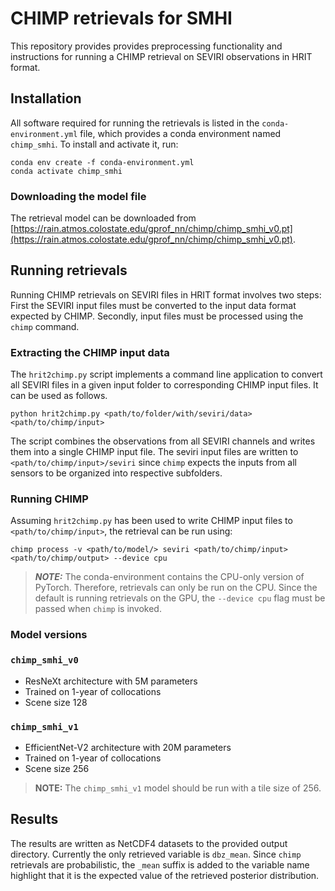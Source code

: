 # CHIMP retrievals for SMHI

This repository provides provides preprocessing functionality and instructions for running a CHIMP retrieval on SEVIRI observations in HRIT format.

## Installation

All software required for running the retrievals is listed in the
`conda-environment.yml` file, which provides a conda environment named
`chimp_smhi`. To install and activate it, run:

``` shellsession
conda env create -f conda-environment.yml
conda activate chimp_smhi
```

### Downloading the model file

The retrieval model can be downloaded from [https://rain.atmos.colostate.edu/gprof_nn/chimp/chimp_smhi_v0.pt](https://rain.atmos.colostate.edu/gprof_nn/chimp/chimp_smhi_v0.pt).

## Running retrievals

Running CHIMP retrievals on SEVIRI files in HRIT format involves two steps: First the SEVIRI input files must be converted to the input data format expected by CHIMP. Secondly, input files must be processed using the ``chimp`` command.

### Extracting the CHIMP input data

The ``hrit2chimp.py`` script implements a command line application to convert all SEVIRI files in a given input folder to corresponding CHIMP input files. It can be used as follows.

``` shellsession
python hrit2chimp.py <path/to/folder/with/seviri/data> <path/to/chimp/input>
```

The script combines the observations from all SEVIRI channels and writes them into a single CHIMP input file. The seviri input files are written to ``<path/to/chimp/input>/seviri`` since `chimp` expects the inputs from all sensors to be organized into respective subfolders.

### Running CHIMP

Assuming ``hrit2chimp.py`` has been used to write CHIMP input files to ``<path/to/chimp/input>``, the retrieval can be run using:

``` shellsession
chimp process -v <path/to/model/> seviri <path/to/chimp/input> <path/to/chimp/output> --device cpu
```

> ***NOTE:*** The conda-environment contains the CPU-only version of PyTorch. Therefore, retrievals can only be run on the CPU. Since the default is running retrievals on the GPU, the ``--device cpu`` flag must be passed when ``chimp`` is invoked.

### Model versions

### ``chimp_smhi_v0``

- ResNeXt architecture with 5M parameters
- Trained on 1-year of collocations
- Scene size 128


### ``chimp_smhi_v1``

- EfficientNet-V2 architecture with 20M parameters
- Trained on 1-year of collocations
- Scene size 256

> **NOTE:** The ``chimp_smhi_v1`` model should be run with a tile size of 256.


## Results

The results are written as NetCDF4 datasets to the provided output directory.
Currently the only retrieved variable is ``dbz_mean``. Since ``chimp``
retrievals are probabilistic, the ``_mean`` suffix is added to the variable name
highlight that it is the expected value of the retrieved posterior distribution.
